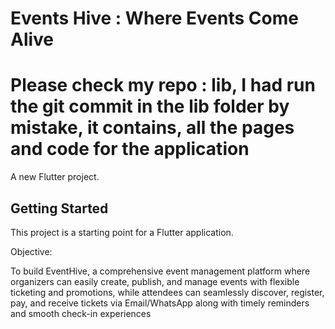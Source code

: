 # Events Hive : Where Events Come Alive


# Please check my repo : lib, I had run the git commit in the lib folder by mistake, it contains, all the pages and code for the application
A new Flutter project.

## Getting Started

This project is a starting point for a Flutter application.

Objective:

To build EventHive, a comprehensive event management platform where organizers can easily
create, publish, and manage events with flexible ticketing and promotions, while attendees can
seamlessly discover, register, pay, and receive tickets via Email/WhatsApp along with timely
reminders and smooth check-in experiences
